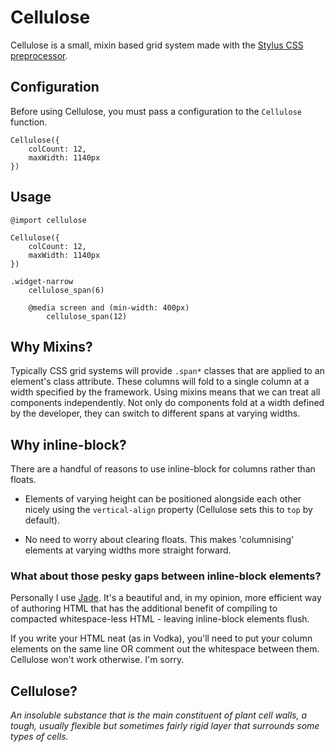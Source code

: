# Cellulose

Cellulose is a small, mixin based grid system made with the [Stylus CSS preprocessor](http://learnboost.github.io/stylus).

## Configuration

Before using Cellulose, you must pass a configuration to the `Cellulose` function.

	Cellulose({
		colCount: 12,
		maxWidth: 1140px
	})

## Usage

	@import cellulose
	
	Cellulose({
		colCount: 12,
		maxWidth: 1140px
	})
	
	.widget-narrow
		cellulose_span(6)
	
		@media screen and (min-width: 400px)
			cellulose_span(12)

## Why Mixins?

Typically CSS grid systems will provide `.span*` classes that are applied to an element's class attribute. These columns will fold to a single column at a width specified by the framework. Using mixins means that we can treat all components independently. Not only do components fold at a width defined by the developer, they can switch to different spans at varying widths.

## Why inline-block?

There are a handful of reasons to use inline-block for columns rather than floats.

- Elements of varying height can be positioned alongside each other nicely using the `vertical-align` property (Cellulose sets this to `top` by default).

- No need to worry about clearing floats. This makes 'columnising' elements at varying widths more straight forward.

### What about those pesky gaps between inline-block elements?

Personally I use [Jade](http://jade-lang.com). It's a beautiful and, in my opinion, more efficient way of authoring HTML that has the additional benefit of compiling to compacted whitespace-less HTML - leaving inline-block elements flush.

If you write your HTML neat (as in Vodka), you'll need to put your column elements on the same line OR comment out the whitespace between them. Cellulose won't work otherwise. I'm sorry.

## Cellulose?

*An insoluble substance that is the main constituent of plant cell walls, a tough, usually flexible but sometimes fairly rigid layer that surrounds some types of cells.*